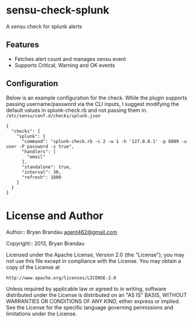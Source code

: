 sensu-check-splunk
==================

A sensu check for splunk alerts

Features
--------
* Fetches alert count and manages sensu event
* Supports Critical, Warning and OK events

Configuration
-------------
Below is an example configuration for the check.  While the plugin supports passing username/password via the CLI inputs, I suggest modifying the default values in splunk-check.rb and not passing them in.
`/etc/sensu/conf.d/checks/splunk.json`
```
{
  "checks": {
    "splunk": {
      "command": "splunk-check.rb -c 2 -w 1 -h '127.0.0.1' -p 8089 -u user -P password -s true",
      "handlers": [
        "email"
      ],
      "standalone": true,
      "interval": 30,
      "refresh": 1800
    }
  }
}
```


License and Author
==================

Author:: Bryan Brandau <agent462@gmail.com>

Copyright:: 2013, Bryan Brandau

Licensed under the Apache License, Version 2.0 (the "License");
you may not use this file except in compliance with the License.
You may obtain a copy of the License at

    http://www.apache.org/licenses/LICENSE-2.0

Unless required by applicable law or agreed to in writing, software
distributed under the License is distributed on an "AS IS" BASIS,
WITHOUT WARRANTIES OR CONDITIONS OF ANY KIND, either express or implied.
See the License for the specific language governing permissions and
limitations under the License.
